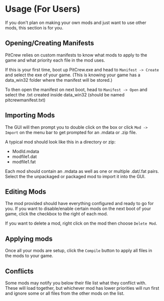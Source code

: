 ﻿# Usage (For Users)

If you don't plan on making your own mods and just want to use other mods, this section is for you.

## Opening/Creating Manifests

PitCrew relies on custom manifests to know what mods to apply to the game and what priority each file in the mod uses. 

If this is your first time, boot up PitCrew.exe and head to `Manifest -> Create` and select the exe of your game. 
(This is knowing your game has a data_win32 folder where the manifest will be stored.)

To then open the manifest on next boot, head to `Manifest -> Open` and select the .txt created inside data_win32 (should be named pitcrewmanifest.txt)

## Importing Mods
The GUI will then prompt you to double click on the box or click `Mod -> Import` on the menu bar to get prompted for an .mdata or .zip file.

A typical mod should look like this in a directory or zip:

- ModId.mdata
- modfile1.dat
- modfile1.fat

Each mod should contain an .mdata as well as one or multiple .dat/.fat pairs. Select the the unpackaged or packaged mod to import it into the GUI.

## Editing Mods
The mod provided should have everything configured and ready to go for you. If you want to disable/enable certain mods on the next boot of your game, click the checkbox to the right of each mod.

If you want to delete a mod, right click on the mod then choose `Delete Mod`.

## Applying mods
Once all your mods are setup, click the `Compile` button to apply all files in the mods to your game.

## Conflicts

Some mods may notify you below their file list what they conflict with. These will load together, but whichever mod has lower priorities will run first and ignore some or all files from the other mods on the list.
